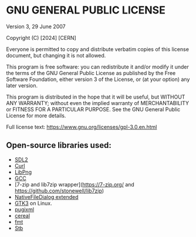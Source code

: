 
# GNU GENERAL PUBLIC LICENSE
Version 3, 29 June 2007

Copyright (C) [2024] [CERN]

Everyone is permitted to copy and distribute verbatim copies of this license document, but changing it is not allowed.

This program is free software: you can redistribute it and/or modify
it under the terms of the GNU General Public License as published by
the Free Software Foundation, either version 3 of the License, or
(at your option) any later version.

This program is distributed in the hope that it will be useful,
but WITHOUT ANY WARRANTY; without even the implied warranty of
MERCHANTABILITY or FITNESS FOR A PARTICULAR PURPOSE.  See the
GNU General Public License for more details.

Full license text:
<https://www.gnu.org/licenses/gpl-3.0.en.html>

## Open-source libraries used:

- [SDL2](https://www.libsdl.org/)
- [Curl](https://curl.se/libcurl/)
- [LibPng](http://www.libpng.org/pub/png/libpng.html)
- [GCC](https://gcc.gnu.org/)
- [7-zip and lib7zip wrapper](https://7-zip.org/ and https://github.com/stonewell/lib7zip)
- [NativeFileDialog extended](https://github.com/btzy/nativefiledialog-extended)
- [GTK3](https://www.gtk.org/) on Linux.
- [pugixml](https://github.com/zeux/pugixml)
- [cereal](https://github.com/USCiLab/cereal)
- [fmt](https://github.com/fmtlib/fmt)
- [Stb](https://github.com/nothings/stb)